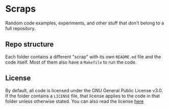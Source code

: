 # Scraps

Random code examples, experiments, and other stuff that don't belong to a full repository.

## Repo structure 

Each folder contains a different "scrap" with its own `README.md` file and the code itself. Most of them also have a `Makefile` to run the code.

## License

By default, all code is licensed under the GNU General Public License v3.0. If the folder contains a `LICENSE` file, that license applies to the code in that folder unless otherwise stated. You can also read the license [here](https://0x4248.dev/Legal/gpl-3.0.html)